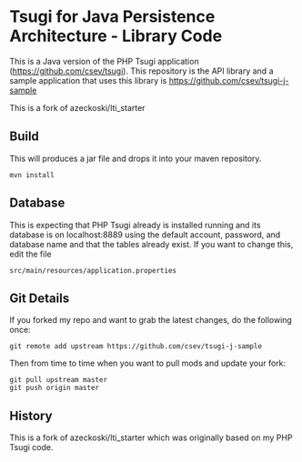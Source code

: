 Tsugi for Java Persistence Architecture - Library Code
======================================================

This is a Java version of the PHP Tsugi application (https://github.com/csev/tsugi).  This repository is the API library and a sample application that uses this library is https://github.com/csev/tsugi-j-sample

This is a fork of azeckoski/lti\_starter 

Build
-----
This will produces a jar file and drops it into your maven repository. 

    mvn install

Database
--------

This is expecting that PHP Tsugi already is installed running and its database is on localhost:8889
using the default account, password, and database name and that the tables already exist.
If you want to change this, edit the file

    src/main/resources/application.properties

Git Details
-----------

If you forked my repo and want to grab the latest changes, do 
the following once:

    git remote add upstream https://github.com/csev/tsugi-j-sample

Then from time to time when you want to pull mods and update your fork:

    git pull upstream master
    git push origin master
    
History
-------

This is a fork of azeckoski/lti\_starter which was originally based on my PHP Tsugi code.


